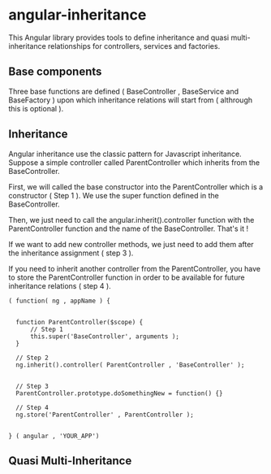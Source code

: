angular-inheritance
===================

This Angular library provides tools to define inheritance and quasi multi-inheritance relationships for controllers, services and factories.

Base components
--------------------

Three base functions are defined ( BaseController , BaseService and BaseFactory ) upon which inheritance relations will start from ( althrough this is optional ).

Inheritance
--------------------

Angular inheritance use the classic pattern for Javascript inheritance. Suppose a simple controller called ParentController which inherits from the BaseController. 

First, we will called the base constructor into the ParentController which is a constructor ( Step 1 ). We use the super function defined in the BaseController.

Then, we just need to call the angular.inherit().controller function with the ParentController function and the name of the BaseController. That's it !

If we want to add new controller methods, we just need to add them after the inheritance assignment ( step 3 ).

If you need to inherit another controller from the ParentController, you have to store the ParentController function in order to be available for future inheritance relations ( step 4 ).

```
( function( ng , appName ) {

  
  function ParentController($scope) {
      // Step 1
      this.super('BaseController', arguments );
  }
  
  // Step 2
  ng.inherit().controller( ParentController , 'BaseController' );
  
  
  // Step 3
  ParentController.prototype.doSomethingNew = function() {}
  
  // Step 4
  ng.store('ParentController' , ParentController );
  
  
} ( angular , 'YOUR_APP')

```





Quasi Multi-Inheritance
--------------------


